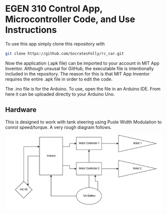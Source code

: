 # EGEN 310 Control App, Microcontroller Code, and Use Instructions

To use this app simply clone this repository with

```bash
git clone https://github.com/SocratesFolly/rc_car.git
```

Now the application (.apk file) can be imported to your account in MIT App Inventor.  Although unsusal for GitHub, the executable file is intentionally included in the repository. The reason for this is that MIT App Inventor requires the entire .apk file in order to edit the code. 

The .ino file is for the Arduino. To use, open the file in an Arduino IDE. From here it can be uploaded directly to your Arduino Uno.

## Hardware

This is designed to work with tank steering using Pusle Width Modulation to conrol speed/torque.  A very rough diagram follows.

![Diagram](diagram.png)